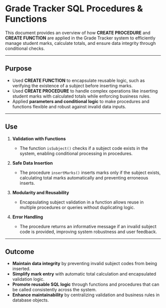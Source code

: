 # Grade Tracker SQL Procedures & Functions

This document provides an overview of how **CREATE PROCEDURE** and **CREATE FUNCTION** are applied in the Grade Tracker system to efficiently manage student marks, calculate totals, and ensure data integrity through conditional checks.

---

## Purpose

- Used **CREATE FUNCTION** to encapsulate reusable logic, such as verifying the existence of a subject before inserting marks.  
- Used **CREATE PROCEDURE** to handle complex operations like inserting student marks with calculated totals while enforcing business rules.  
- Applied **parameters and conditional logic** to make procedures and functions flexible and robust against invalid data inputs.  

---

## Use

1. **Validation with Functions**  
   - The function `isSubject()` checks if a subject code exists in the system, enabling conditional processing in procedures.  

2. **Safe Data Insertion**  
   - The procedure `insertMarks()` inserts marks only if the subject exists, calculating total marks automatically and preventing erroneous inserts.  

3. **Modularity and Reusability**  
   - Encapsulating subject validation in a function allows reuse in multiple procedures or queries without duplicating logic.  

4. **Error Handling**  
   - The procedure returns an informative message if an invalid subject code is provided, improving system robustness and user feedback.  

---

## Outcome

- **Maintain data integrity** by preventing invalid subject codes from being inserted.  
- **Simplify mark entry** with automatic total calculation and encapsulated validation logic.  
- **Promote reusable SQL logic** through functions and procedures that can be called consistently across the system.  
- **Enhance maintainability** by centralizing validation and business rules in database objects.  
